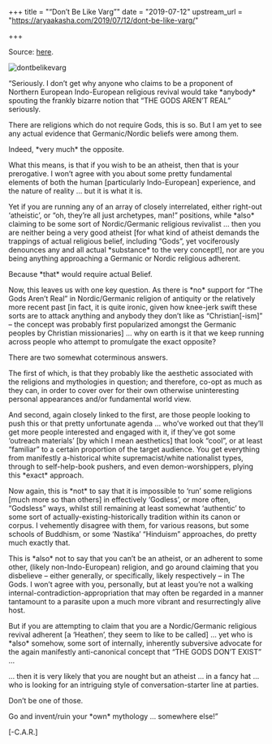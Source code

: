 +++
title = "“Don’t Be Like Varg”"
date = "2019-07-12"
upstream_url = "https://aryaakasha.com/2019/07/12/dont-be-like-varg/"

+++

Source: [here](https://aryaakasha.com/2019/07/12/dont-be-like-varg/).

![dontbelikevarg](https://aryaakasha.files.wordpress.com/2019/07/dontbelikevarg.png?w=676)

“Seriously. I don’t get why anyone who claims to be a proponent of Northern European Indo-European religious revival would take \*anybody\* spouting the frankly bizarre notion that “THE GODS AREN’T REAL” seriously.

There are religions which do not require Gods, this is so. But I am yet to see any actual evidence that Germanic/Nordic beliefs were among them.

Indeed, \*very much\* the opposite.

What this means, is that if you wish to be an atheist, then that is your prerogative. I won’t agree with you about some pretty fundamental elements of both the human \[particularly Indo-European\] experience, and the nature of reality … but it is what it is.

Yet if you are running any of an array of closely interrelated, either right-out ‘atheistic’, or “oh, they’re all just archetypes, man!” positions, while \*also\* claiming to be some sort of Nordic/Germanic religious revivalist … then you are neither being a very good atheist \[for what kind of atheist demands the trappings of actual religious belief, including “Gods”, yet vociferously denounces any and all actual \*substance\* to the very concept!\], nor are you being anything approaching a Germanic or Nordic religious adherent.

Because \*that\* would require actual Belief.

Now, this leaves us with one key question. As there is \*no\* support for “The Gods Aren’t Real” in Nordic/Germanic religion of antiquity or the relatively more recent past \[in fact, it is quite ironic, given how knee-jerk swift these sorts are to attack anything and anybody they don’t like as “Christian\[-ism\]” – the concept was probably first popularized amongst the Germanic peoples by Christian missionaries\] … why on earth is it that we keep running across people who attempt to promulgate the exact opposite?

There are two somewhat coterminous answers.

The first of which, is that they probably like the aesthetic associated with the religions and mythologies in question; and therefore, co-opt as much as they can, in order to cover over for their own otherwise uninteresting personal appearances and/or fundamental world view.

And second, again closely linked to the first, are those people looking to push this or that pretty unfortunate agenda … who’ve worked out that they’ll get more people interested and engaged with it, if they’ve got some ‘outreach materials’ \[by which I mean aesthetics\] that look “cool”, or at least “familiar” to a certain proportion of the target audience. You get everything from manifestly a-historical white supremacist/white nationalist types, through to self-help-book pushers, and even demon-worshippers, plying this \*exact\* approach.

Now again, this is \*not\* to say that it is impossible to ‘run’ some religions \[much more so than others\] in effectively ‘Godless’, or more often, “Godsless” ways, whilst still remaining at least somewhat ‘authentic’ to some sort of actually-existing-historically tradition within its canon or corpus. I vehemently disagree with them, for various reasons, but some schools of Buddhism, or some ‘Nastika’ “Hinduism” approaches, do pretty much exactly that.

This is \*also\* not to say that you can’t be an atheist, or an adherent to some other, (likely non-Indo-European) religion, and go around claiming that you disbelieve – either generally, or specifically, likely respectively – in The Gods. I won’t agree with you, personally, but at least you’re not a walking internal-contradiction-appropriation that may often be regarded in a manner tantamount to a parasite upon a much more vibrant and resurrectingly alive host.

But if you are attempting to claim that you are a Nordic/Germanic religious revival adherent \[a ‘Heathen’, they seem to like to be called\] … yet who is \*also\* somehow, some sort of internally, inherently subversive advocate for the again manifestly anti-canonical concept that “THE GODS DON’T EXIST” …

… then it is very likely that you are nought but an atheist … in a fancy hat … who is looking for an intriguing style of conversation-starter line at parties.

Don’t be one of those.

Go and invent/ruin your \*own\* mythology … somewhere else!”

\[-C.A.R.\]